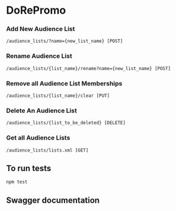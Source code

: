 # DoRePromo

### Add New Audience List

```
/audience_lists/?name={new_list_name} [POST]
```

### Rename Audience List

```
/audience_lists/{list_name}/rename?name={new_list_name} [POST]
```

### Remove all Audience List Memberships

```
/audience_lists/{list_name}/clear [PUT]
```

### Delete An Audience List

```
/audience_lists/{list_to_be_deleted} [DELETE]
```

### Get all Audience Lists
```
/audience_lists/lists.xml [GET]
```

## To run tests

```
npm test
```

## Swagger documentation


